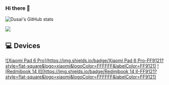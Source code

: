 ### Hi there 👋

<!--
**depaler/depaler** is a ✨ _special_ ✨ repository because its `README.md` (this file) appears on your GitHub profile.

Here are some ideas to get you started:

- 🔭 I’m currently working on ...
- 🌱 I’m currently learning ...
- 👯 I’m looking to collaborate on ...
- 🤔 I’m looking for help with ...
- 💬 Ask me about ...
- 📫 How to reach me: ...
- 😄 Pronouns: ...
- ⚡ Fun fact: ...
-->
![Dusai's GitHub stats](https://github-readme-stats.vercel.app/api?username=depaler&show_icons=true)

![](https://ys.himiku.com/rand/81612550.png)

## 💻 Devices
[![Xiaomi Pad 6 Pro](https://img.shields.io/badge/Xiaomi Pad 6 Pro-FF9121?style=flat-square&logo=xiaomi&logoColor=FFFFFF&labelColor=FF9121)](https://www.mi.com/xiaomi-pad-6-pro)
[![Redmibook 14 II](https://img.shields.io/badge/Redmibook 14 II-FF9121?style=flat-square&logo=xiaomi&logoColor=FFFFFF&labelColor=FF9121)]()
